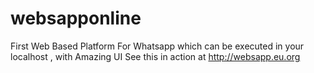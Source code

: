 # websapponline
First Web Based Platform For Whatsapp which can be executed in your localhost , with Amazing UI
See this in action at http://websapp.eu.org 
